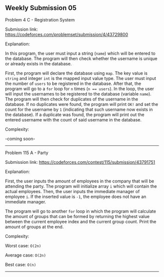 Weekly Submission 05
----------------------------
Problem 4 C - Registration System

Submission link: https://codeforces.com/problemset/submission/4/43729800

Explanation:

In this program, the user must input a string (```name```) which will be entered to the database. The program will then check whether the username is unique or already exists in the database.

First, the program will declare the database using ```map```. The key value is ```string``` and integer ```int``` is the mapped input value type. The user must input the number of ```users``` to be registered in the database. After that, the program will go to a ```for``` loop for ```n``` times (```n == users```). In the loop, the user will input the usernames to be registered to the database (variable ```name```). The program will then check for duplicates of the username in the database. If no duplicates were found, the program will print ```OK!``` and set the count for the username by ```1``` (indicating that such username now exists in the database). If a duplicate was found, the program will print out the entered username with the count of said username in the database.

Complexity:

-coming soon-

------------------------------
Problem 115 A - Party

Submission link: https://codeforces.com/contest/115/submission/43791751

Explanation:

First, the user inputs the amount of employees in the company that will be attending the party. The program will initialize array ```i``` which will contain the actual employees. Then, the user inputs the immediate manager of employee ```i```. If the inserted value is ```-1```, the employee does not have an immediate manager.

The program will go to another ```for``` loop in which the program will calculate the amount of groups that can be formed by returning the highest value between the current employee index and the current group count. Print the amount of groups at the end.

Complexity:

Worst case: ```O(2n)```

Average case: ```O(2n)```

Best case: ```O(n)```

----------------------------

